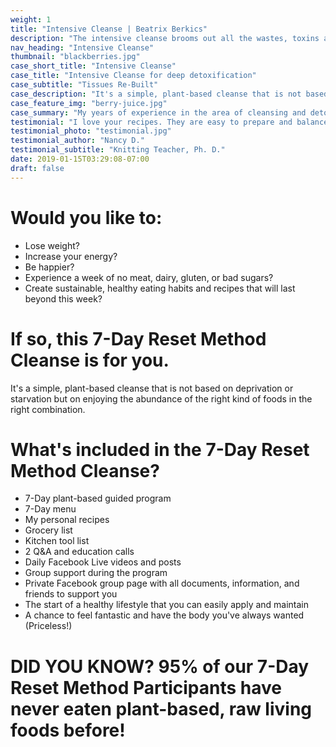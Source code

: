 ```yaml
---
weight: 1
title: "Intensive Cleanse | Beatrix Berkics"
description: "The intensive cleanse brooms out all the wastes, toxins and trash the body accumulated over any period of time."
nav_heading: "Intensive Cleanse"
thumbnail: "blackberries.jpg"
case_short_title: "Intensive Cleanse" 
case_title: "Intensive Cleanse for deep detoxification"
case_subtitle: "Tissues Re-Built"
case_description: "It's a simple, plant-based cleanse that is not based on deprivation or starvation but on enjoying the abundance of the right kind of foods in the right combination."
case_feature_img: "berry-juice.jpg"
case_summary: "My years of experience in the area of cleansing and detoxification brought about as many different views to the subject as people in the world. Everybody is different and needs to be treated in accordance to his/her needs."
testimonial: "I love your recipes. They are easy to prepare and balanced with good nutrition. I feel great and I sleep so well. I have lost 3 pounds without effort. This was the jumpstart I needed and the community to keep me accountable and connected. " 
testimonial_photo: "testimonial.jpg"
testimonial_author: "Nancy D."
testimonial_subtitle: "Knitting Teacher, Ph. D."
date: 2019-01-15T03:29:08-07:00
draft: false
---
```


# Would you like to: 

* Lose weight?
* Increase your energy?
* Be happier?
* Experience a week of no meat, dairy, gluten, or bad sugars?
* Create sustainable, healthy eating habits and recipes that will last beyond this week?

# If so, this 7-Day Reset Method Cleanse is for you.

It's a simple, plant-based cleanse that is not based on deprivation or starvation but on enjoying the abundance of the right kind of foods in the right combination.

# What's included in the 7-Day Reset Method Cleanse?

*    7-Day plant-based guided program
*    7-Day menu
*    My personal recipes
*    Grocery list
*    Kitchen tool list
*    2 Q&A and education calls
*    Daily Facebook Live videos and posts
*    Group support during the program
*    Private Facebook group page with all documents, information, and friends to support you
*    The start of a healthy lifestyle that you can easily apply and maintain
*    A chance to feel fantastic and have the body you've always wanted (Priceless!)

# DID YOU KNOW? 95% of our 7-Day Reset Method Participants have never eaten plant-based, raw living foods before!